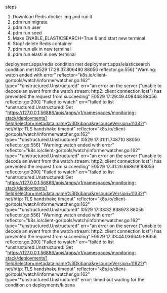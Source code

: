 
steps
1. Download Redis docker img and run it
2. pdm run migrate
3. pdm run user
4. pdm run seed
5. Make ENABLE_ELASTICSEARCH=True & and start new terminal
6. Stop/ delete Redis container
7. pdm run elk in new terminal
8. pdm run elasti in new terminal



deployment.apps/redis condition met
deployment.apps/elasticsearch condition met
I0529 17:29:37.806490   88056 reflector.go:556] "Warning: watch ended with error" reflector="k8s.io/client-go/tools/watch/informerwatcher.go:162" type="*unstructured.Unstructured" err="an error on the server (\"unable to decode an event from the watch stream: http2: client connection lost\") has prevented the request from succeeding"
E0529 17:29:49.409448   88056 reflector.go:200] "Failed to watch" err="failed to list *unstructured.Unstructured: Get \"https://127.0.0.1:56886/apis/apps/v1/namespaces/monitoring-stack/deployments?fieldSelector=metadata.name%3Dkibana&resourceVersion=11332\": net/http: TLS handshake timeout" reflector="k8s.io/client-go/tools/watch/informerwatcher.go:162" type="*unstructured.Unstructured"
I0529 17:31:11.748710   88056 reflector.go:556] "Warning: watch ended with error" reflector="k8s.io/client-go/tools/watch/informerwatcher.go:162" type="*unstructured.Unstructured" err="an error on the server (\"unable to decode an event from the watch stream: http2: client connection lost\") has prevented the request from succeeding"
E0529 17:31:26.668618   88056 reflector.go:200] "Failed to watch" err="failed to list *unstructured.Unstructured: Get \"https://127.0.0.1:56886/apis/apps/v1/namespaces/monitoring-stack/deployments?fieldSelector=metadata.name%3Dkibana&resourceVersion=11332\": net/http: TLS handshake timeout" reflector="k8s.io/client-go/tools/watch/informerwatcher.go:162" type="*unstructured.Unstructured"
I0529 17:33:32.838973   88056 reflector.go:556] "Warning: watch ended with error" reflector="k8s.io/client-go/tools/watch/informerwatcher.go:162" type="*unstructured.Unstructured" err="an error on the server (\"unable to decode an event from the watch stream: http2: client connection lost\") has prevented the request from succeeding"
E0529 17:33:44.036640   88056 reflector.go:200] "Failed to watch" err="failed to list *unstructured.Unstructured: Get \"https://127.0.0.1:56886/apis/apps/v1/namespaces/monitoring-stack/deployments?fieldSelector=metadata.name%3Dkibana&resourceVersion=11822\": net/http: TLS handshake timeout" reflector="k8s.io/client-go/tools/watch/informerwatcher.go:162" type="*unstructured.Unstructured"
error: timed out waiting for the condition on deployments/kibana